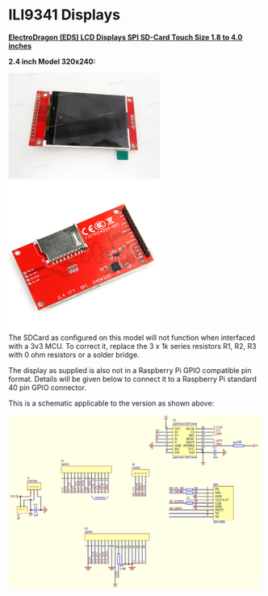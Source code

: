 # ILI9341 Displays

[**ElectroDragon (EDS) LCD Displays SPI SD-Card Touch Size 1.8 to 4.0 inches**](https://www.electrodragon.com/product/eds-tft-lcd-lcm-spi-interface-variable1-82-2/)

**2.4 inch Model 320x240:** 
<p align="left">
<img src="images/pic1.jpg" width="300" />  
<img src="images/pic2.jpg" width="300" /> 
<br>
The SDCard as configured on this model will not function when interfaced with a 3v3 MCU. To correct it, replace the 3 x 1k series resistors R1, R2, R3 with 0 ohm resistors or a solder bridge.

The display as supplied is also not in a Raspberry Pi GPIO compatible pin format. Details will be given below to connect it to a Raspberry Pi standard 40 pin GPIO connector.

This is a schematic applicable to the version as shown above:
<p align="left">
<img src="images/schematic1.jpg" width="500" />  
<br>

